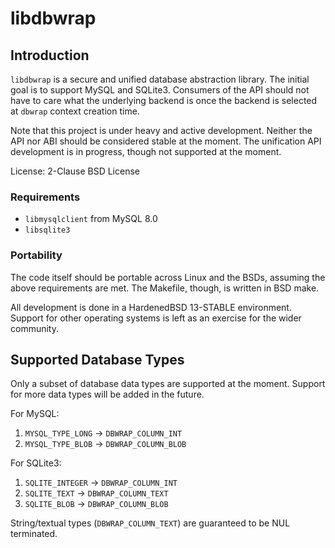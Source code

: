 # libdbwrap

## Introduction

`libdbwrap` is a secure and unified database abstraction library. The
initial goal is to support MySQL and SQLite3. Consumers of the API
should not have to care what the underlying backend is once the
backend is selected at `dbwrap` context creation time.

Note that this project is under heavy and active development. Neither
the API nor ABI should be considered stable at the moment. The
unification API development is in progress, though not supported at
the moment.

License: 2-Clause BSD License

### Requirements

* `libmysqlclient` from MySQL 8.0
* `libsqlite3`

### Portability

The code itself should be portable across Linux and the BSDs, assuming
the above requirements are met. The Makefile, though, is written in
BSD make.

All development is done in a HardenedBSD 13-STABLE environment.
Support for other operating systems is left as an exercise for the
wider community.

## Supported Database Types

Only a subset of database data types are supported at the moment. Support for
more data types will be added in the future.

For MySQL:

1. `MYSQL_TYPE_LONG` -> `DBWRAP_COLUMN_INT`
1. `MYSQL_TYPE_BLOB` -> `DBWRAP_COLUMN_BLOB`

For SQLite3:

1. `SQLITE_INTEGER` -> `DBWRAP_COLUMN_INT`
1. `SQLITE_TEXT` -> `DBWRAP_COLUMN_TEXT`
1. `SQLITE_BLOB` -> `DBWRAP_COLUMN_BLOB`

String/textual types (`DBWRAP_COLUMN_TEXT`) are guaranteed to be NUL
terminated.
